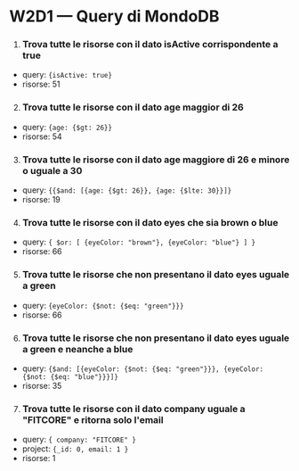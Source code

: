 # W2D1 — Query di MondoDB

1. ### Trova tutte le risorse con il dato isActive corrispondente a true

- query: `{isActive: true}`
- risorse: 51

2. ### Trova tutte le risorse con il dato age maggior di 26

- query: `{age: {$gt: 26}}`
- risorse: 54

3. ### Trova tutte le risorse con il dato age maggiore di 26 e minore o uguale a 30

- query: `{{$and: [{age: {$gt: 26}}, {age: {$lte: 30}}]}`
- risorse: 19

4. ### Trova tutte le risorse con il dato eyes che sia brown o blue

- query: `{ $or: [ {eyeColor: "brown"}, {eyeColor: "blue"} ] }`
- risorse: 66

5. ### Trova tutte le risorse che non presentano il dato eyes uguale a green

- query: `{eyeColor: {$not: {$eq: "green"}}}`
- risorse: 66

6. ### Trova tutte le risorse che non presentano il dato eyes uguale a green e neanche a blue

- query: `{$and: [{eyeColor: {$not: {$eq: "green"}}}, {eyeColor: {$not: {$eq: "blue"}}}]}`
- risorse: 35

7. ### Trova tutte le risorse con il dato company uguale a "FITCORE" e ritorna solo l'email

- query: `{ company: "FITCORE" }`
- project: `{_id: 0, email: 1 }`
- risorse: 1